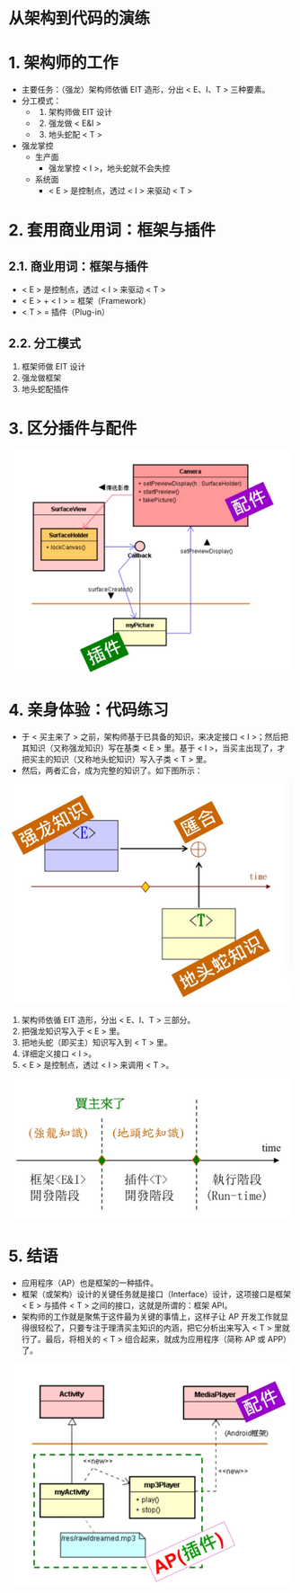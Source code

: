 # 从架构到代码的演练

# 1. 架构师的工作

* 主要任务：（强龙）架构师依循 EIT 造形，分出 < E、I、T > 三种要素。
* 分工模式：
  * 1. 架构师做 EIT 设计
  * 2. 强龙做 < E&I >
  * 3. 地头蛇配 < T >
* 强龙掌控
  * 生产面
    * 强龙掌控 < I >，地头蛇就不会失控
  * 系统面
    * < E > 是控制点，透过 < I > 来驱动 < T >

# 2. 套用商业用词：框架与插件

## 2.1. 商业用词：框架与插件

* < E > 是控制点，透过 < I > 来驱动 < T >
* < E > + < I > = 框架（Framework）
* < T > = 插件（Plug-in）

## 2.2. 分工模式

1. 框架师做 EIT 设计
2. 强龙做框架
3. 地头蛇配插件

# 3. 区分插件与配件

![](image/插件与配件.png)

# 4. 亲身体验：代码练习

* 于 < 买主来了 > 之前，架构师基于已具备的知识，来决定接口 < I >；然后把其知识（又称强龙知识）写在基类 < E > 里。基于 < I >，当买主出现了，才把买主的知识（又称地头蛇知识）写入子类 < T > 里。
* 然后，两者汇合，成为完整的知识了。如下图所示：

![](image/强龙地头蛇.png)

1. 架构师依循 EIT 造形，分出 < E、I、T > 三部分。
2. 把强龙知识写入于 < E > 里。
3. 把地头蛇（即买主）知识写入到 < T > 里。
4. 详细定义接口 < I >。
5. < E > 是控制点，透过 < I > 来调用 < T >。

![](image/框架插件.png)

# 5. 结语

* 应用程序（AP）也是框架的一种插件。
* 框架（或架构）设计的关键任务就是接口（Interface）设计，这项接口是框架 < E > 与插件 < T > 之间的接口，这就是所谓的：框架 API。
* 架构师的工作就是聚焦于这件最为关键的事情上，这样子让 AP 开发工作就显得很轻松了，只要专注于理清买主知识的内涵，把它分析出来写入 < T > 里就行了。最后，将相关的 < T > 组合起来，就成为应用程序（简称 AP 或 APP）了。

![](image/AP插件.png)